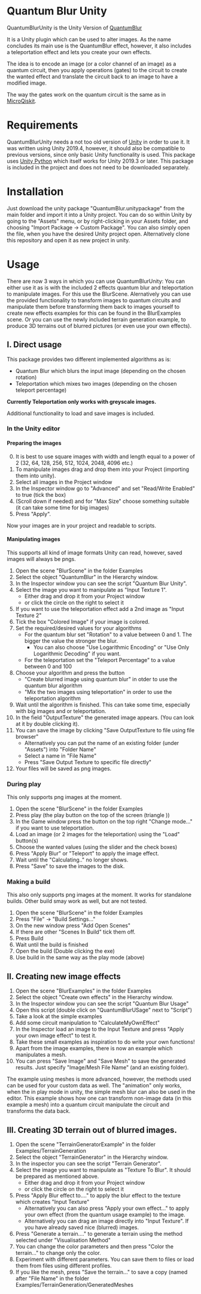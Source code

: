 # Quantum Blur Unity

QuantumBlurUnity is the Unity Version of [QuantumBlur](https://github.com/qiskit-community/QuantumBlur)

It is a Unity plugin which can be used to alter images. As the name concludes its main use is the QuantumBlur effect,
however, it also includes a teleportation effect and lets you create your own effects.

The idea is to encode an image (or a color channel of an image) as a quantum circuit, 
then you apply operations (gates) to the circuit to create the wanted effect
and translate the circuit back to an image to have a modified image.

The way the gates work on the quantum circuit is the same as in [MicroQiskit](https://github.com/qiskit-community/MicroQiskit).

# Requirements

QuantumBlurUnity needs a not too old version of [Unity](https://unity3d.com/de/get-unity/download) in order to use it.
It was written using Unity 2019.4, however, it should also be compatible to previous versions, since only basic Unity functionality is used.
This package uses [Unity Python](https://github.com/exodrifter/unity-python) which itself works for Unity 2019.3 or later. This package is included in the project and does not need to be downloaded separately.

# Installation

Just download the unity package "QuantumBlur.unitypackage" from the main folder and import it into a Unity project.
You can do so within Unity by going to the "Assets" menu, or by right-clicking in your Assets folder, and choosing "Import Package -> Custom Package". You can also simply open the file, when you have the desired Unity project open.
Alternatively clone this repository and open it as new project in unity. 

# Usage

There are now 3 ways in which you can use QuantumBlurUnity:
You can either use it as is with the included 2 effects quantum blur and teleportation to manipulate images. For this use the BlurScene.
Alernatively you can use the provided functionality to transform images to quantum circuits and manipulate them before transforming
them back to images yourself to create new effects examples for this can be found in the BlurExamples scene.
Or you can use the newly included terrain generation example, to produce 3D terrains out of blurred pictures (or even use your own effects).

## I. Direct usage

This package provides two different implemented algorithms as is:

- Quantum Blur which blurs the input image (depending on the chosen rotation)
- Teleportation which mixes two images (depending on the chosen teleport percentage)

**Currently Teleportation only works with greyscale images.**

Additional functionality to load and save images is included.


### In the Unity editor

#### Preparing the images

0. It is best to use square images with width and length equal to a power of 2 (32, 64, 128, 256, 512, 1024, 2048, 4096 etc.)
1. To manipulate images drag and drop them into your Project (importing them into unity).
2. Select all images in the Project window 
3. In the Inspector window go to "Advanced" and set "Read/Write Enabled" to true (tick the box)
4. (Scroll down if needed) and for "Max Size" choose something suitable (it can take some time for big images)
5. Press "Apply".

Now your images are in your project and readable to scripts.

#### Manipulating images

This supports all kind of image formats Unity can read, however, 
saved images will always be pngs.

1.  Open the scene "BlurScene" in the folder Examples 
2.  Select the object "QuantumBlur" in the Hierarchy window. 
3.  In the Inspector window you can see the script "Quantum Blur Unity".
4.  Select the image you want to manipulate as "Input Texture 1". 
    - Either drag and drop it from your Project window 
    - or click the circle on the right to select it
5.  If you want to use the teleportation effect add a 2nd image as "Input Texture 2"
6.  Tick the box "Colored Image" if your image is colored.
7.  Set the required/desired values for your algorithms
    - For the quantum blur set "Rotation" to a value between 0 and 1. The bigger the value the stronger the blur.
      - You can also choose "Use Logarithmic Encoding" or "Use Only Logarithmic Decoding" if you want.
    - For the teleportation set the "Teleport Percentage" to a value between 0 and 100
8.  Choose your algorithm and press the button
    - "Create blurred image using quantum blur" in otder to use the quantum blur algorithm
    - "Mix the two images using teleportation" in order to use the teleportation algorithm
9.  Wait until the algorithm is finished. This can take some time, especially with big images and or teleportation.
10. In the field "OutputTexture" the generated image appears. (You can look at it by double clicking it).
11. You can save the image by clicking "Save OutputTexture to file using file browser"
    - Alternatively you can put the name of an existing folder (under "Assets") into "Folder Name"
    - Select a name in "File Name"
    - Press "Save Output Texture to specific file directly"
12. Your files will be saved as png images.

### During play

This only supports png images at the moment.

1.  Open the scene "BlurScene" in the folder Examples 
2.  Press play (the play button on the top of the screen (triangle ))
3.  In the Game window press the button on the top right "Change mode..." if you want to use teleportation.
4.  Load an image (or 2 images for the teleportation) using the "Load" button(s)
5.  Choose the wanted values (using the slider and the check boxes)
6.  Press "Apply Blur" or "Teleport" to apply the image effect.
7.  Wait until the "Calculating.." no longer shows.
8.  Press "Save" to save the images to the disk.


### Making a build

This also only supports png images at the moment.
It works for standalone builds. Other build smay work as well, but are not tested.

1.  Open the scene "BlurScene" in the folder Examples 
2.  Press "File" -> "Build Settings..."
3.  On the new window press "Add Open Scenes"
4.  If there are other "Scenes In Build" tick them off.
5.  Press Build
6.  Wait until the build is finished
7.  Open the build (Double clicking the exe)
8.  Use build in the same way as the play mode (above)


## II. Creating new image effects
1.  Open the scene "BlurExamples" in the folder Examples 
2.  Select the object "Create own effects" in the Hierarchy window.
3.  In the Inspector window you can see the script "Quantum Blur Usage"
4.  Open this script (double click on "QuantumBlurUSage" next to "Script")
5.  Take a look at the simple examples
6.  Add some circuit manipulation to "CalculateMyOwnEffect"
7.  In the Inspector load an image to the Input Texture and press "Apply your own image effect" to test it.
8.  Take these small examples as inspiration to do write your own functions!
9.  Apart from the image examples, there is now an example which manipulates a mesh.
10. You can press "Save Image" and "Save Mesh" to save the generated results. Just specify "Image/Mesh File Name" (and an existing folder).

The example using meshes is more advanced, however, the methods used can be used for your custom data as well. 
The "animation" only works, when the in play mode in unity, the simple mesh blur can also be used in the editor.
This example shows how one can transform non-image data (in this example a mesh) into a quantum circuit manipulate the circuit and transforms the data back.

## III. Creating 3D terrain out of blurred images.

1.  Open the scene "TerrainGeneratorExample" in the folder Examples/TerrainGeneration
2.  Select the object "TerrainGenerator" in the Hierarchy window.
3.  In the inspector you can see the script "Terrain Generator".
4.  Select the image you want to manipulate as "Texture To Blur". It should be prepared as mentioned above. 
    - Either drag and drop it from your Project window 
    - or click the circle on the right to select it
5.  Press "Apply Blur effect to...." to apply the blur effect to the texture which creates "Input Texture"
    - Alternatively you can also press "Apply your own effect..." to apply your own effect (from the quantum usage example) to the image.
    - Alternatively you can drag an image directly into "Input Texture". If you have already saved nice (blurred) images.
6.  Press "Generate a terrain...." to generate a terrain using the method selected under "Visualisation Method"
7.  You can change the color parameters and then press "Color the terrain..." to change only the color.
8.  Experiment with different parameters. You can save them to files or load them from files using different profiles.
9. If you like the mesh, press "Save the terrain..." to save a copy (named after "File Name" in the folder Examples/TerrainGeneration/GeneratedMeshes
